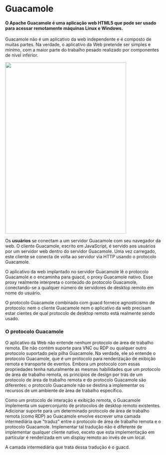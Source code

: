 # Guacamole

#### O Apache Guacamole é uma aplicação web HTML5 que pode ser usado para acessar remotamente máquinas Linux e Windows.


Guacamole não é um aplicativo da web independente e é composto de muitas partes. Na verdade, o aplicativo da Web pretende ser simples e mínimo, com a maior parte do trabalho pesado realizado por componentes de nível inferior.

<a href="url"><img src="https://guacamole.apache.org/doc/0.9.0/images/guac-arch.png" align="center" height="548" width="388" ></a>








Os **usuários** se conectam a um servidor Guacamole com seu navegador da web. O cliente Guacamole, escrito em JavaScript, é servido aos usuários por um servidor web dentro do servidor Guacamole. Uma vez carregado, este cliente se conecta de volta ao servidor via HTTP usando o protocolo Guacamole.

O aplicativo da web implantado no servidor Guacamole lê o protocolo Guacamole e o encaminha para guacd, o proxy Guacamole nativo. Esse proxy realmente interpreta o conteúdo do protocolo Guacamole, conectando-se a qualquer número de servidores de desktop remoto em nome do usuário.

O protocolo Guacamole combinado com guacd fornece agnosticismo de protocolo: nem o cliente Guacamole nem o aplicativo da web precisam estar cientes de qual protocolo de desktop remoto está realmente sendo usado.


### O protocolo Guacamole
O aplicativo da Web não entende nenhum protocolo de área de trabalho remota. Ele não contém suporte para VNC ou RDP ou qualquer outro protocolo suportado pela pilha Guacamole. Na verdade, ele só entende o protocolo Guacamole, que é um protocolo para renderização de exibição remota e transporte de eventos. Embora um protocolo com essas propriedades tenha naturalmente as mesmas habilidades que um protocolo de área de trabalho remota, os princípios de design por trás de um protocolo de área de trabalho remota e do protocolo Guacamole são diferentes: o protocolo Guacamole não se destina a implementar os recursos de um ambiente de área de trabalho específico.

Como um protocolo de interação e exibição remota, o Guacamole implementa um superconjunto de protocolos de desktop remoto existentes. Adicionar suporte para um determinado protocolo de área de trabalho remota (como RDP) ao Guacamole envolve escrever uma camada intermediária que "traduz" entre o protocolo de área de trabalho remota e o protocolo Guacamole. Implementar tal tradução não é diferente de implementar qualquer cliente nativo, exceto que esta implementação em particular é renderizada em um display remoto ao invés de um local.

A camada intermediária que trata dessa tradução é o guacd.
